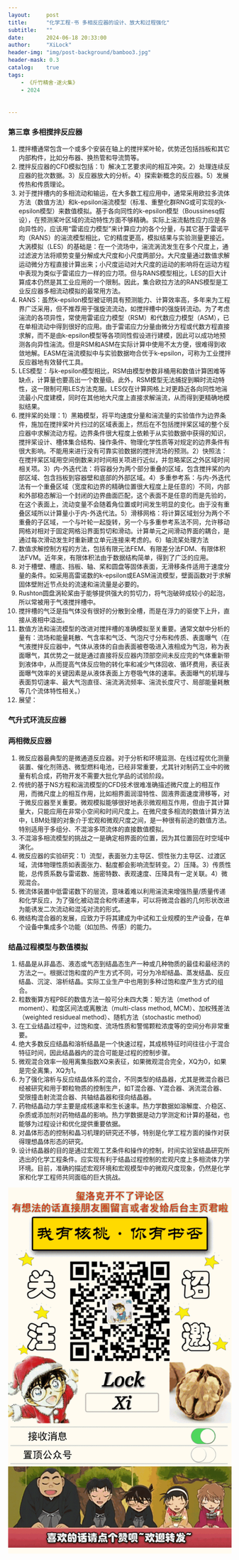 ```yaml
---
layout:     post
title:      "化学工程·书 多相反应器的设计、放大和过程强化"
subtitle:   ""
date:       2024-06-18 20:33:00
author:     "XiLock"
header-img: "img/post-background/bamboo3.jpg"
header-mask: 0.3
catalog:    true
tags:
    - 《斤竹精舍·遂火集》
    - 2024


---
```


### 第三章 多相搅拌反应器
1. 搅拌槽通常包含一个或多个安装在轴上的搅拌桨叶轮，优势还包括挡板和其它内部构件，比如分布器、换热管和导流筒等。
1. 搅拌反应器的CFD模拟包括：1）解决工艺要求间的相互冲突。2）处理连续反应器的批次数据。3）反应器放大的分析。4）探索新概念的反应器。5）发展传热和传质理论。
1. 对于搅拌槽内的多相流动和输运，在大多数工程应用中，通常采用欧拉多流体方法（数值方法）和k-epsilon湍流模型（标准、重整化群RNG或可实现的k-epsilon模型）来数值模拟。基于各向同性的k-epsilon模型（Boussinesq假设），在预测桨叶区域的流动特性方面不够精确。实际上湍流黏性应力应是各向异性的，应该用“雷诺应力模型”来计算应力的各个分量，与其它基于雷诺平均（RANS）的湍流模型相比，它的精度更高，模拟结果与实验测量更接近。大涡模拟（LES）的基础是：在一个流场中，湍流涡流发生在多个尺度上，通过滤波方法将顺势变量分解成大尺度和小尺度两部分。大尺度量通过数值求解运动微分方程直接计算出来；小尺度运动对大尺度的运动的影响将在运动方程中表现为类似于雷诺应力一样的应力项。但与RANS模型相比，LES的巨大计算成本仍然是其工业应用的一个限制。因此，集合欧拉方法的RANS模型是工业反应器多相流动模拟的最常用方法。
1. RANS：虽然k-epsilon模型被证明具有预测能力、计算效率高，多年来为工程界广泛采用，但不推荐用于强旋流流动，如搅拌槽中的强旋转流动。为了考虑湍流的各项异性，常使用雷诺应力模型（RSM）和代数应力模型（ASM），已在单相流动中得到很好的应用。由于雷诺应力分量由微分方程或代数方程直接求解，而不是由k-epsilon模型等各项同性假设进行建模，因此可以成功地预测各向异性湍流。但是RSM和ASM在实际计算中使用不太方便，很难得到收敛地解。EASM在湍流模拟中与实验数据吻合优于k-epsilon，可称为工业搅拌反应器地有效替代工具。
1. LES模型：与k-epsilon模型相比，RSM由模型参数非桶用和数值计算困难等缺点，计算量也要高出一个数量级。此外，RSM模型无法捕捉到瞬时流动特性，这一限制可用LES方法克服。LES仅在计算网格上对更趋近各向同性地湍流最小尺度建模，同时在其他地大尺度上直接求解湍流，从而得到更精确地模拟结果。
1. 搅拌桨的处理：1）黑箱模型，将平均速度分量和湍流量的实验值作为边界条件，施加在搅拌桨叶片扫过的区域表面上，然后在不包括搅拌桨区域的整个反应器中求解流动方程。边界条件很大程度上依赖于从实验数据中获得的知识，搅拌桨设计、槽体集合结构、操作条件、物理化学性质等对规定的边界条件有很大影响。不能用来进行没有可靠实验数据的搅拌流场的预测。2）快照法：在搅拌桨区域用空间倒数来对时间相关项进行近似，并忽略桨区之外区域时间相关项。3）内-外迭代法：将容器分为两个部分重叠的区域，包含搅拌桨的内部区域、包含挡板到容器壁和底部的外部区域。4）多重参考系：与内-外迭代法有一个重叠区域（宽度和边界的精确位置很大程度上是任意的）不同，内部和外部稳态解沿一个封闭的边界曲面匹配，这个表面不是任意的而是先验的，在这个表面上，流动变量不会随着角位置或时间发生明显的变化。由于没有重叠区域所以计算量小于内-外迭代法。5）滑移网格：将计算区域划分为两个不重叠的子区域，一个与叶轮一起旋转，另一个与多重参考系法不同，允许移动网格对相对于固定网格沿界面剪切和滑动。计算单元之间滑动界面的耦合，是通过每次滑动发生时重新建立单元连接来考虑的。6）轴流桨处理方法
1. 数值求解控制方程的方法，包括有限元法FEM、有限差分法FDM、有限体积法FVM。近年来，有限体积法由于数据结构简单，得到了广泛的应用。
1. 对于槽壁、槽底、挡板、轴、桨和圆盘等固体表面，无滑移条件适用于速度分量的条件。如采用高雷诺数的k-epsilon或EASM湍流模型，壁面函数对于求解固体壁附近节点处的流速和湍流量是必要的。
1. Rushton圆盘涡轮桨由于能够提供强大的剪切力，将气泡破碎成较小的起泡，所以常被用于气液搅拌槽中。
1. 搅拌槽的气泛是指气体没有很好的分散到全槽，而是在浮力的驱使下上升，直接从液相中溢出。
1. 数值方法和湍流模型的改进对搅拌槽的准确模拟至关重要。通常文献中分析的量有：流场和能量耗散、气含率和气泛、气泡尺寸分布和传质、表面曝气（在气液搅拌反应器中，气体从液体的自由表面被卷吸进入液相成为气泡，称为表面曝气，其优势之一就是通过直接将反应器内顶部空间未反应完的气体重新带到液体中，从而提高气体反应物的转化率和减少气体回收、循环费用，表征表面曝气效率的关键因素是从液体表面上方卷吸气体的速率。表面曝气的机理与表面剪切速率、最大气泡直径、湍流涡流频率、湍流长度尺寸、局部能量耗散等几个流体特性相关。）
1. 展望：

### 气升式环流反应器

### 两相微反应器
1. 微反应器最典型的是微通道反应器。对于分析和环境监测、在线过程优化测量装置、催化剂筛选、微型燃料电池，已经非常重要，尤其针对制药工业中的微量有机合成，药物开发不需要大批化学品的试验阶段。
1. 传统的基于NS方程和湍流模型的CFD技术很难准确描述微尺度上的相互作用，而微尺度上的相互作用，比如相界面润湿特性、固液界面速度滑移等，对于微反应器至关重要。微观模拟能够很好地表示微观相互作用，但由于其计算量大，只能应用在非常小空间和时间尺度上。在微尺度多相流的数值计算方法中，LBM处理的对象介于宏观和微观尺度之间，是一种很有前途的数值方法。特别适用于多组分、不混溶多项流体的直接数值模拟。
1. 不混溶多相流模型的挑战之一是确定相界面的位置，因为其位置回在时空域中演化。
1. 微反应器的实验研究：1）流型，表面张力主导区、惯性张力主导区、过渡区域，流体物理性质如表面张力、黏度都会影响流型转变。2）压降。3）传质性能，总传质系数与雷诺数、施密特数、表观速度、压降具有一定关联。4）微观混合。
1. 微流体装置中低雷诺数下的层流，意味着难以利用湍流来增强热量/质量传递和化学反应，为了强化被动混合和传递速率，可以将微混合器的几何形状改进为能诱发二次流动和混沌对流的形式。
1. 微结构混合器的发展，应致力于将其建成为中试和工业规模的生产设备，在单个设备中集成多个功能（如加热、传感）的能力。

### 结晶过程模型与数值模拟
1. 结晶是从非晶态、液态或气态到结晶态生产一种或几种物质的最佳和最经济的方法之一。根据过饱和度的产生方式不同，可分为冷却结晶、蒸发结晶、反应结晶、沉淀、溶析结晶。实际工业生产中也用到多种过饱和度产生方式的组合。
1. 粒数衡算方程PBE的数值方法一般可分未四大类：矩方法（method of moment）、粒度区间法或离散法（multi-class method, MCM）、加权残差法（weighted residueal method）、随机方法（stochastic method）
1. 在工业结晶过程中，过饱和度、流场性质和警惕颗粒浓度等的空间分布非常重要。
1. 绝大多数反应结晶和溶析结晶是一个快速过程，其成核特征时间往往小于混合特征时间，因此结晶器内的混合可能是过程的控制步骤。
1. 微观混合效率一般用离集指数XQ来表征，如果微观混合完全，XQ为0，如果是完全离集，XQ为1。
1. 为了强化溶析与反应结晶体系的混合，不同类型的结晶器，尤其是微混合器已经被研究和用于颗粒物质的控制生产，如T混合器、Y混合器、涡流混合器、受限撞击射流混合器、共轴结晶器和径向结晶器。
1. 药物结晶动力学主要是成核速率和生长速率。热力学数据如溶解度、介稳区、杂质或添加剂对药物结晶的影响。热力学数据是动力学测定和计算的基础，也能够为过程设计和优化提供重要依据。
1. 对晶体形态的控制和晶习机理的研究还不够，特别是化学工程方面的操作对获得理想晶体形态的研究。
1. 设计结晶器的目的是通过宏观工艺条件和操作的控制，时间实验室结晶研究所选出的化学工程条件。应实现有利于结晶过程控制的宏观尺度上多相流体力学环境。目前，准确的描述宏观环境和宏观模型中的微观尺度现象，仍然是化学家和化学工程师共同面临的巨大挑战。

![](/img/wc-tail.GIF)
